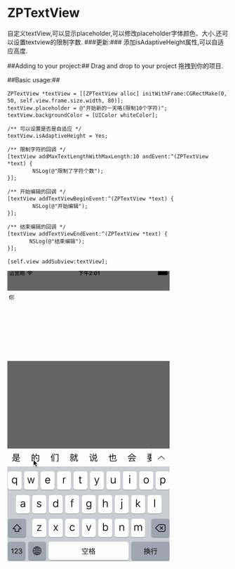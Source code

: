 # ZPTextView
自定义textView,可以显示placeholder,可以修改placeholder字体颜色、大小.还可以设置textview的限制字数.
###更新:###
添加isAdaptiveHeight属性,可以自适应高度.

##Adding to your project:##
Drag and drop to your project 拖拽到你的项目.

##Basic usage:##
<pre><code>ZPTextView *textView = [[ZPTextView alloc] initWithFrame:CGRectMake(0, 50, self.view.frame.size.width, 80)];
textView.placeholder = @"开始新的一天咯(限制10个字符)";
textView.backgroundColor = [UIColor whiteColor];</code></pre>

<pre><code>/** 可以设置是否是自适应 */
textView.isAdaptiveHeight = Yes;</code></pre>
  
<pre><code>/** 限制字符的回调 */    
[textView addMaxTextLengthWithMaxLength:10 andEvent:^(ZPTextView *text) {
        NSLog(@"限制了字符个数");
}];</code></pre>
  
<pre><code>/** 开始编辑的回调 */  
[textView addTextViewBeginEvent:^(ZPTextView *text) {
        NSLog(@"开始编辑");
}];</code></pre>

<pre><code>/** 结束编辑的回调 */  
[textView addTextViewEndEvent:^(ZPTextView *text) {
       NSLog(@"结束编辑");
}];</code></pre>
    
<pre><code>[self.view addSubview:textView];</code></pre>


![示例图片](https://github.com/zhoupIT/ZPTextView/blob/master/textViewShow.gif?raw=true) 
